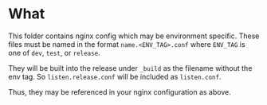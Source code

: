 # What
This folder contains nginx config which may be environment specific.
These files must be named in the format `name.<ENV_TAG>.conf` where
`ENV_TAG` is one of `dev`, `test`, or `release`.

They will be built into the release under `_build` as the filename
without the env tag.  So `listen.release.conf` will be included as `listen.conf`.

Thus, they may be referenced in your nginx configuration as above.